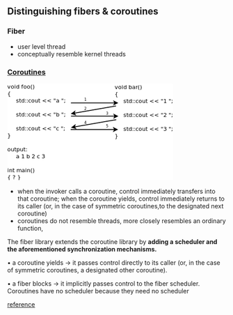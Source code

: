 ## Distinguishing fibers & coroutines

### Fiber 
- user level thread
- conceptually resemble kernel threads

### [Coroutines](https://lewissbaker.github.io/2017/09/25/coroutine-theory)
![AA](coroutine.png)
- when the invoker calls a coroutine, control immediately transfers into that coroutine; 
  when the coroutine yields, control immediately returns to its caller 
  (or, in the case of symmetric coroutines,to the designated next coroutine)
- coroutines do not resemble threads, more closely resembles an ordinary function,

The fiber library extends the coroutine library by **adding a scheduler and the aforementioned synchronization mechanisms.**

• a coroutine yields -> it passes control directly to its caller (or, in the case of symmetric coroutines, a designated
other coroutine).

• a fiber blocks -> it implicitly passes control to the fiber scheduler. Coroutines have no scheduler because they need no scheduler

[reference](http://www.open-std.org/jtc1/sc22/wg21/docs/papers/2014/n4024.pdf)
  
